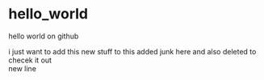 hello_world
===========
hello world  on github

i just want to add this new stuff
to this added junk here and also deleted
to checek it out\
new line
